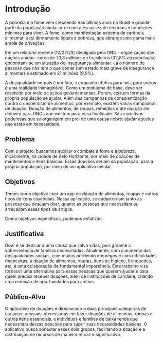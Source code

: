 # Introdução

A pobreza e a fome vêm crescendo nos últimos anos no Brasil e grande parte da população ainda sofre com a escassez de recursos e condições mínimas para viver. A fome, como manifestação extrema de carência alimentar, está diretamente ligada à pobreza, que abrange uma gama mais ampla de privações.  

Em um relatório recente (12/07/23) divulgado pela ONU - organização das nações unidas- cerca de 70,3 milhões de brasileiros (32,8% da população) encontram-se em situação de insegurança alimentar. Já o número de pessoas que não tem o que comer (um estado mais grave de insegurança alimentar) é estimado em 21 milhões (9,9%). 

A desigualdade no país é um fato, e enquanto efetiva para uns, para outros é uma realidade inimaginável. Como um problema de base, deve ser resolvido por meio de ações governamentais. Porém, existem formas da própria população se ajudar. Além das campanhas de conscientização contra o desperdício de alimentos, por exemplo, existem várias campanhas de doação. Doação de alimentos, de roupas, remédios e até doação em dinheiro para ONGs que existem para essa finalidade. São iniciativas poderosas que se organizam em prol de uma causa nobre: ajudar aqueles que estão em necessidade. 

## Problema
Com o projeto, buscamos auxiliar o combate à fome e a pobreza, inicialmente, na cidade de Belo Horizonte, por meio de doações de mantimentos e itens básicos. Essas doações seriam da população, para a própria população, por meio de um aplicativo celular. 

## Objetivos

Temos como objetivo criar um app de doação de alimentos, roupas e outros tipos de itens essenciais. Nessa aplicação, se cadastrariam tanto as pessoas que desejam doar, quanto as pessoas que necessitam ou arrecadam esses tipos de artigos. 

Como objetivos específicos, podemos enfatizar: 

 

## Justificativa

Doar é se dedicar a uma causa que salva vidas, pois garante a sobrevivência de famílias necessitadas. Atualmente, com o aumento das desigualdades sociais, com muitos perdendo empregos e com dificuldades financeiras, a doação de alimentos, roupas, itens de higiene, brinquedos, etc, é uma colaboração de fundamental importância. Este trabalho visa fornecer uma alternativa para essas pessoas que querem ajudar e para quem precisa receber doações, além de instituições de caridade, criando uma conexão de oportunidades para ambos.

## Público-Alvo
O aplicativo de doações é direcionado a duas principais categorias de usuários: pessoas interessadas em fazer doações de alimentos, roupas e outros itens essenciais, e indivíduos e famílias de baixa renda que necessitam dessas doações para suprir suas necessidades básicas. O aplicativo busca conectar esses dois grupos, facilitando a doação e a distribuição de recursos de maneira eficaz e significativa.
